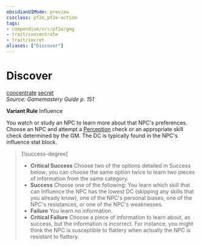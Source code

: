 ```yaml
---
obsidianUIMode: preview
cssclass: pf2e,pf2e-action
tags:
- compendium/src/pf2e/gmg
- trait/concentrate
- trait/secret
aliases: ["Discover"]
---
```

# Discover
[concentrate](../traits/concentrate.md)  [secret](../traits/secret.md)  
*Source: Gamemastery Guide p. 151*  

**Variant Rule** Influence

You watch or study an NPC to learn more about that NPC's preferences. Choose an NPC and attempt a [Perception](../../Compendium/skills.md#Perception) check or an appropriate skill check determined by the GM. The DC is typically found in the NPC's influence stat block.

> [!success-degree] 
> - **Critical Success** Choose two of the options detailed in Success below; you can choose the same option twice to learn two pieces of information from the same category.
> - **Success** Choose one of the following: You learn which skill that can Influence the NPC has the lowest DC (skipping any skills that you already know), one of the NPC's personal biases, one of the NPC's resistances, or one of the NPC's weaknesses.
> - **Failure** You learn no information.
> - **Critical Failure** Choose a piece of information to learn about, as success, but the information is incorrect. For instance, you might think the NPC is susceptible to flattery when actually the NPC is resistant to flattery.